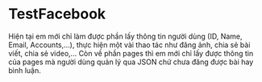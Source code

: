 # TestFacebook
Hiện tại em mới chỉ làm được phần lấy thông tin người dùng (ID, Name, Email, Accounts,...),
thực hiện một vài thao tác như đăng ảnh, chia sẻ bài viết, chia sẻ video,...
Còn về phần pages thì em mới chỉ lấy được thông tin của pages mà người dùng quản lý qua JSON chứ chưa đăng được bài hay bình luận.
